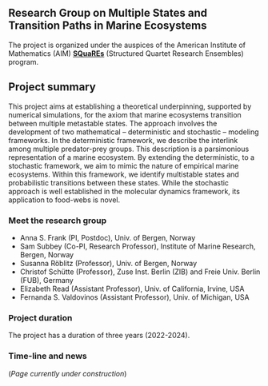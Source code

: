 ## Research Group on Multiple States and Transition Paths in Marine Ecosystems 

The project is organized under the auspices of the American Institute of
Mathematics (AIM)  [**SQuaREs**](https://aimath.org/programs/squares/) (Structured Quartet Research Ensembles)
program.

## Project summary
This project aims at establishing a theoretical underpinning, supported by numerical simulations, for the axiom that
marine ecosystems transition between multiple metastable states. The approach involves the development of two
mathematical – deterministic and stochastic – modeling frameworks. In the deterministic framework, we describe the
interlink among multiple predator-prey groups. This description is a parsimonious representation of a marine ecosystem.
By extending the deterministic, to a stochastic framework, we aim to mimic the nature of empirical marine ecosystems.
Within this framework, we identify multistable states and probabilistic transitions between these states.
While the stochastic approach is well established in the molecular dynamics framework, its application to food-webs
is novel.

### Meet the research group
- Anna S. Frank (PI, Postdoc), Univ. of Bergen, Norway
- Sam Subbey (Co-PI, Research Professor), Institute of Marine Research, Bergen, Norway
- Susanna Röblitz (Professor),  Univ. of Bergen, Norway
- Christof Schütte (Professor), Zuse Inst. Berlin (ZIB) and Freie Univ. Berlin (FUB), Germany
- Elizabeth Read (Assistant Professor), Univ. of California, Irvine, USA
- Fernanda S. Valdovinos (Assistant Professor), Univ. of Michigan, USA

### Project duration 
The project has a duration of three years (2022-2024).

### Time-line and news

(_Page currently under construction_)
